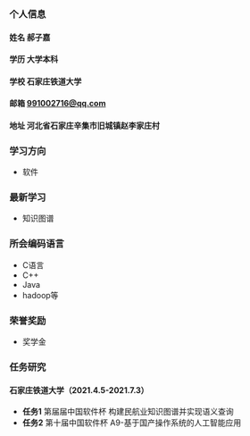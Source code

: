 ### 个人信息
#### 姓名 郝子嘉
#### 学历 大学本科
#### 学校 石家庄铁道大学
#### 邮箱 991002716@qq.com
#### 地址 河北省石家庄辛集市旧城镇赵李家庄村

### 学习方向
- 软件

### 最新学习
- 知识图谱

### 所会编码语言
- C语言
- C++
- Java
- hadoop等

### 荣誉奖励
- 奖学金

### 任务研究
#### 石家庄铁道大学（2021.4.5-2021.7.3）
- **任务1**
第届届中国软件杯 构建民航业知识图谱并实现语义查询
- **任务2**
第十届中国软件杯 A9-基于国产操作系统的人工智能应用
